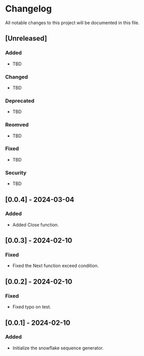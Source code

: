 # Changelog

All notable changes to this project will be documented in this file.

## [Unreleased]

### Added
- TBD

### Changed
- TBD

### Deprecated
- TBD

### Reomved
- TBD

### Fixed
- TBD

### Security
- TBD

## [0.0.4] - 2024-03-04
### Added
- Added Close function.

## [0.0.3] - 2024-02-10
### Fixed
- Fixed the Next function exceed condition.

## [0.0.2] - 2024-02-10
### Fixed
- Fixed typo on test.

## [0.0.1] - 2024-02-10
### Added
- Initialize the snowflake sequence generator.
